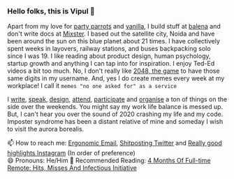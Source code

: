 ### Hello folks, this is Vipul :hatching_chick:

Apart from my love for [party parrots](https://github.com/vipulgupta2048/partystarter) and [vanilla](https://mixstersite.wordpress.com), I build stuff at [balena](https://balena.io) and don't write docs at [Mixster](https://bit.ly/whatmixster). I based out the satellite city, Noida and have been around the sun on this blue planet about 21 times. I have collectively spent weeks in layovers, railway stations, and buses backpacking solo since I was 19. I like reading about product design, human psychology, startup growth and anything I can tap into for inspiration. I enjoy Ted-Ed videos a bit too much. No, I don't really like [2048, the game](https://github.com/vipulgupta2048/talkswith2048/edit/master/README.md#about-2048) to have those same digits in my username. And, yes I do create memes every week at my workplace! I call it `memes "no one asked for" as a service`

I [write](http://mixstersite.wordpress.com/), [speak](https://github.com/vipulgupta2048/talkswith2048/edit/master/README.md#talks-with-2048), [design](https://github.com/vipulgupta2048/talkswith2048/edit/master/README.md#design-by-2048), [attend](https://github.com/vipulgupta2048/talkswith2048/edit/master/README.md#conferences-with-2048), [participate](https://github.com/vipulgupta2048/talkswith2048/edit/master/README.md#google-summer-of-code-with-2048) and [organise](https://meetup.com/pydelhi) a ton of things on the side over the weekends. You might say my work life balance is messed up. But, I can't hear you over the sound of 2020 crashing my life and my code. Imposter syndrome has been a distant relative of mine and someday I wish to visit the aurora borealis.

📫 How to reach me: [Ergonomic Email](https://vipulgupta2048.me), [Shitposting Twitter](https://vipulgupta2048.me) and [Really good highlights Instagram](https://vipulgupta2048.me) (In order of preference)  
😄 Pronouns: He/Him
👀 Recommended Reading: [4 Months Of Full-time Remote: Hits, Misses And Infectious Initiative](https://mixstersite.wordpress.com/2020/08/23/four-months-remote-2020/)
